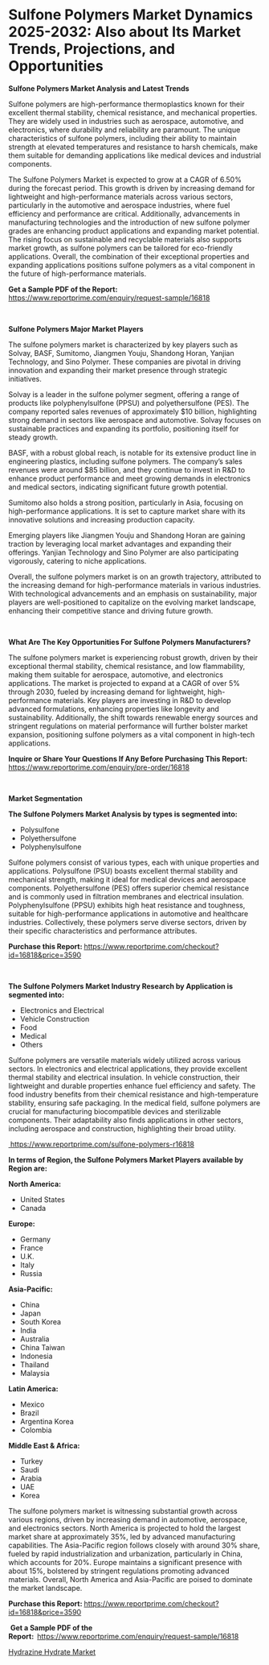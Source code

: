 <p><h1>Sulfone Polymers Market Dynamics 2025-2032: Also about Its Market Trends, Projections, and Opportunities</h1></p><p><strong>Sulfone Polymers Market Analysis and Latest Trends</strong></p>
<p><p>Sulfone polymers are high-performance thermoplastics known for their excellent thermal stability, chemical resistance, and mechanical properties. They are widely used in industries such as aerospace, automotive, and electronics, where durability and reliability are paramount. The unique characteristics of sulfone polymers, including their ability to maintain strength at elevated temperatures and resistance to harsh chemicals, make them suitable for demanding applications like medical devices and industrial components.</p><p>The Sulfone Polymers Market is expected to grow at a CAGR of 6.50% during the forecast period. This growth is driven by increasing demand for lightweight and high-performance materials across various sectors, particularly in the automotive and aerospace industries, where fuel efficiency and performance are critical. Additionally, advancements in manufacturing technologies and the introduction of new sulfone polymer grades are enhancing product applications and expanding market potential. The rising focus on sustainable and recyclable materials also supports market growth, as sulfone polymers can be tailored for eco-friendly applications. Overall, the combination of their exceptional properties and expanding applications positions sulfone polymers as a vital component in the future of high-performance materials.</p></p>
<p><strong>Get a Sample PDF of the Report:&nbsp;</strong> <a href="https://www.reportprime.com/enquiry/request-sample/16818?utm_campaign=3130&utm_medium=2&utm_source=Github&utm_content=ia&utm_term=18032025&utm_id=sulfone-polymers">https://www.reportprime.com/enquiry/request-sample/16818</a></p>
<p>&nbsp;</p>
<p><strong>Sulfone Polymers Major Market Players</strong></p>
<p><p>The sulfone polymers market is characterized by key players such as Solvay, BASF, Sumitomo, Jiangmen Youju, Shandong Horan, Yanjian Technology, and Sino Polymer. These companies are pivotal in driving innovation and expanding their market presence through strategic initiatives.</p><p>Solvay is a leader in the sulfone polymer segment, offering a range of products like polyphenylsulfone (PPSU) and polyethersulfone (PES). The company reported sales revenues of approximately $10 billion, highlighting strong demand in sectors like aerospace and automotive. Solvay focuses on sustainable practices and expanding its portfolio, positioning itself for steady growth.</p><p>BASF, with a robust global reach, is notable for its extensive product line in engineering plastics, including sulfone polymers. The company’s sales revenues were around $85 billion, and they continue to invest in R&D to enhance product performance and meet growing demands in electronics and medical sectors, indicating significant future growth potential.</p><p>Sumitomo also holds a strong position, particularly in Asia, focusing on high-performance applications. It is set to capture market share with its innovative solutions and increasing production capacity.</p><p>Emerging players like Jiangmen Youju and Shandong Horan are gaining traction by leveraging local market advantages and expanding their offerings. Yanjian Technology and Sino Polymer are also participating vigorously, catering to niche applications.</p><p>Overall, the sulfone polymers market is on an growth trajectory, attributed to the increasing demand for high-performance materials in various industries. With technological advancements and an emphasis on sustainability, major players are well-positioned to capitalize on the evolving market landscape, enhancing their competitive stance and driving future growth.</p></p>
<p>&nbsp;</p>
<p><strong>What Are The Key Opportunities For Sulfone Polymers Manufacturers?</strong></p>
<p><p>The sulfone polymers market is experiencing robust growth, driven by their exceptional thermal stability, chemical resistance, and low flammability, making them suitable for aerospace, automotive, and electronics applications. The market is projected to expand at a CAGR of over 5% through 2030, fueled by increasing demand for lightweight, high-performance materials. Key players are investing in R&D to develop advanced formulations, enhancing properties like longevity and sustainability. Additionally, the shift towards renewable energy sources and stringent regulations on material performance will further bolster market expansion, positioning sulfone polymers as a vital component in high-tech applications.</p></p>
<p><strong>Inquire or Share Your Questions If Any Before Purchasing This Report:</strong> <a href="https://www.reportprime.com/enquiry/pre-order/16818?utm_campaign=3130&utm_medium=2&utm_source=Github&utm_content=ia&utm_term=18032025&utm_id=sulfone-polymers">https://www.reportprime.com/enquiry/pre-order/16818</a></p>
<p>&nbsp;</p>
<p><strong>Market Segmentation</strong></p>
<p><strong>The Sulfone Polymers Market Analysis by types is segmented into:</strong></p>
<p><ul><li>Polysulfone</li><li>Polyethersulfone</li><li>Polyphenylsulfone</li></ul></p>
<p><p>Sulfone polymers consist of various types, each with unique properties and applications. Polysulfone (PSU) boasts excellent thermal stability and mechanical strength, making it ideal for medical devices and aerospace components. Polyethersulfone (PES) offers superior chemical resistance and is commonly used in filtration membranes and electrical insulation. Polyphenylsulfone (PPSU) exhibits high heat resistance and toughness, suitable for high-performance applications in automotive and healthcare industries. Collectively, these polymers serve diverse sectors, driven by their specific characteristics and performance attributes.</p></p>
<p><strong>Purchase this Report:&nbsp;</strong><a href="https://www.reportprime.com/checkout?id=16818&price=3590&utm_campaign=3130&utm_medium=2&utm_source=Github&utm_content=ia&utm_term=18032025&utm_id=sulfone-polymers">https://www.reportprime.com/checkout?id=16818&price=3590</a></p>
<p>&nbsp;</p>
<p><strong>The Sulfone Polymers Market Industry Research by Application is segmented into:</strong></p>
<p><ul><li>Electronics and Electrical</li><li>Vehicle Construction</li><li>Food</li><li>Medical</li><li>Others</li></ul></p>
<p><p>Sulfone polymers are versatile materials widely utilized across various sectors. In electronics and electrical applications, they provide excellent thermal stability and electrical insulation. In vehicle construction, their lightweight and durable properties enhance fuel efficiency and safety. The food industry benefits from their chemical resistance and high-temperature stability, ensuring safe packaging. In the medical field, sulfone polymers are crucial for manufacturing biocompatible devices and sterilizable components. Their adaptability also finds applications in other sectors, including aerospace and construction, highlighting their broad utility.</p></p>
<p><a href="https://www.reportprime.com/sulfone-polymers-r16818?utm_campaign=3130&utm_medium=2&utm_source=Github&utm_content=ia&utm_term=18032025&utm_id=sulfone-polymers">&nbsp;https://www.reportprime.com/sulfone-polymers-r16818</a></p>
<p><strong>In terms of Region, the Sulfone Polymers Market Players available by Region are:</strong></p>
<p>
    <p> <strong> North America: </strong>
        <ul>
            <li>United States</li>
            <li>Canada</li>
        </ul>
        </p> 
    <p> <strong> Europe: </strong>
        <ul>
            <li>Germany</li>
            <li>France</li>
            <li>U.K.</li>
            <li>Italy</li>
            <li>Russia</li>
        </ul>
        </p> 
    <p> <strong> Asia-Pacific: </strong>
        <ul>
            <li>China</li>
            <li>Japan</li>
            <li>South Korea</li>
            <li>India</li>
            <li>Australia</li>
            <li>China Taiwan</li>
            <li>Indonesia</li>
            <li>Thailand</li>
            <li>Malaysia</li>
        </ul>
        </p> 
    <p> <strong> Latin America: </strong>
        <ul>
            <li>Mexico</li>
            <li>Brazil</li>
            <li>Argentina Korea</li>
            <li>Colombia</li>
        </ul>
        </p> 
    <p> <strong> Middle East & Africa: </strong>
        <ul>
            <li>Turkey</li>
            <li>Saudi</li>
            <li>Arabia</li>
            <li>UAE</li>
            <li>Korea</li>
        </ul>
    </p>
    </p>
<p><p>The sulfone polymers market is witnessing substantial growth across various regions, driven by increasing demand in automotive, aerospace, and electronics sectors. North America is projected to hold the largest market share at approximately 35%, led by advanced manufacturing capabilities. The Asia-Pacific region follows closely with around 30% share, fueled by rapid industrialization and urbanization, particularly in China, which accounts for 20%. Europe maintains a significant presence with about 15%, bolstered by stringent regulations promoting advanced materials. Overall, North America and Asia-Pacific are poised to dominate the market landscape.</p></p>
<p><strong>Purchase this Report: </strong><a href="https://www.reportprime.com/checkout?id=16818&price=3590&utm_campaign=3130&utm_medium=2&utm_source=Github&utm_content=ia&utm_term=18032025&utm_id=sulfone-polymers">https://www.reportprime.com/checkout?id=16818&price=3590</a></p>
<p>&nbsp;<strong>Get a Sample PDF of the Report:&nbsp;&nbsp;</strong><a href="https://www.reportprime.com/enquiry/request-sample/16818?utm_campaign=3130&utm_medium=2&utm_source=Github&utm_content=ia&utm_term=18032025&utm_id=sulfone-polymers">https://www.reportprime.com/enquiry/request-sample/16818</a></p>
<p><strong></strong></p>
<p><p><a href="https://github.com/voigttyagi/Market-Research-Report-List-1/blob/main/hydrazine-hydrate-market.md?utm_campaign=3130&utm_medium=2&utm_source=Github&utm_content=ia&utm_term=18032025&utm_id=sulfone-polymers">Hydrazine Hydrate Market</a></p></p>